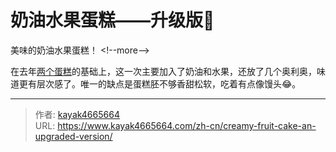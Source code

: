 # 奶油水果蛋糕——升级版🍰

美味的奶油水果蛋糕！
&lt;!--more--&gt;

在去年[两个蛋糕](https://www.kayak4665664.com/zh-cn/tags/%E8%9B%8B%E7%B3%95/)的基础上，这一次主要加入了奶油和水果，还放了几个奥利奥，味道更有层次感了。唯一的缺点是蛋糕胚不够香甜松软，吃着有点像馒头😂。

---

> 作者: [kayak4665664](https://github.com/kayak4665664)  
> URL: https://www.kayak4665664.com/zh-cn/creamy-fruit-cake-an-upgraded-version/  


